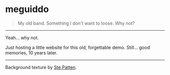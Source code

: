 # meguiddo

> My old band. Something I don't want to loose. Why not?

* * *

Yeah… why not.

Just hosting a little website for this old, forgettable demo. Still… good memories, 10 years later.

* * *

Background texture by [Ste Patten](http://subtlepatterns.com/escheresque-dark/).
